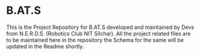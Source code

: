 # B.AT.S

This is the Project Repository for B.AT.S developed and maintained by Devs from N.E.R.D.S. (Robotics Club NIT Silchar). All the project related files are to be maintained here in the repository the Schema for the same will be updated in the Readme shortly.
